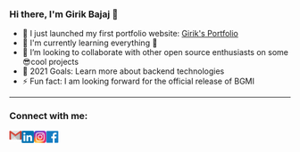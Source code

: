 ### Hi there, I'm Girik Bajaj 👋
- 🔭 I just launched my first portfolio website: [Girik's Portfolio](https://bajajgirik.github.io/Portfolio-GirikBajaj/)
- 🌱 I'm currently learning everything 🤣
- 👯 I’m looking to collaborate with other open source enthusiasts on some 😎cool projects
- 🥅 2021 Goals: Learn more about backend technologies
- ⚡ Fun fact: I am looking forward for the official release of BGMI
---

### Connect with me:

[<img align="left" alt="GirikBajaj | Gmail" width="22px" src="assets/Contact/gmail.png" />](https://mail.google.com/mail/u/0/?fs=1&tf=cm&source=mailto&to=bajajgirikoff2@gmail.com)
[<img align="left" alt="GirikBajaj | LinkedIn" width="22px" src="assets/Contact/linkedin.png" />](https://www.linkedin.com/in/girik-bajaj/)
[<img align="left" alt="GirikBajaj | Instagram" width="22px" src="assets/Contact/instagram.png" />](https://www.instagram.com/girik_bajaj/)
[<img align="left" alt="GirikBajaj | Facebook" width="22px" src="assets/Contact/facebook.png" />](https://www.facebook.com/girik.bajaj.9/)
